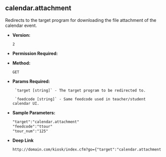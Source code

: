 **calendar.attachment**
----
  Redirects to the target program for downloading the file attachment of the calendar event.

* **Version:**

  	`2`

* **Permission Required:**



* **Method:**

  	`GET`
  
* **Params Required:**

	   `target [string]` - The target program to be redirected to.

	   `feedcode [string]` - Same feedcode used in teacher/student calendar UI.

* **Sample Parameters:**

	```HTML
	"target":"calendar.attachment"
	"feedcode":"ttour"
	"tour_num":"125"
	```

* **Deep Link**

	```HTML
	http://domain.com/kiosk/index.cfm?go={"target":"calendar.attachment","feedcode":"ttour","tour_num":"125"}
	```
